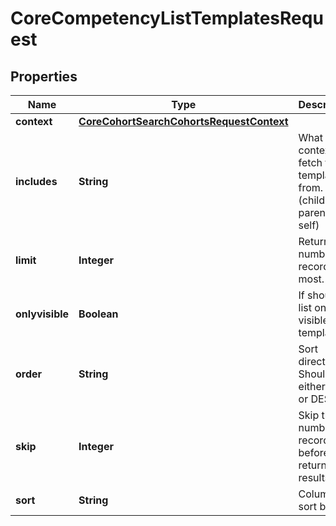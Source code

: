 

# CoreCompetencyListTemplatesRequest


## Properties

| Name | Type | Description | Notes |
|------------ | ------------- | ------------- | -------------|
|**context** | [**CoreCohortSearchCohortsRequestContext**](CoreCohortSearchCohortsRequestContext.md) |  |  |
|**includes** | **String** | What other contexts to fetch the templates from. (children, parents, self) |  [optional] |
|**limit** | **Integer** | Return this number of records at most. |  [optional] |
|**onlyvisible** | **Boolean** | If should list only visible templates |  [optional] |
|**order** | **String** | Sort direction. Should be either ASC or DESC |  [optional] |
|**skip** | **Integer** | Skip this number of records before returning results |  [optional] |
|**sort** | **String** | Column to sort by. |  [optional] |



